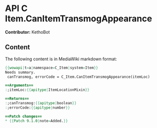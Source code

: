 # API C Item.CanItemTransmogAppearance

**Contributor:** KethoBot

## Content

The following content is in MediaWiki markdown format:

```mediawiki
{{wowapi|t=a|namespace=C_Item|system=Item}}
Needs summary.
 canTransmog, errorCode = C_Item.CanItemTransmogAppearance(itemLoc)

==Arguments==
:;itemLoc:{{apitype|ItemLocationMixin}}

==Returns==
:;canTransmog:{{apitype|boolean}}
:;errorCode:{{apitype|number}}

==Patch changes==
* {{Patch 9.1.0|note=Added.}}
```